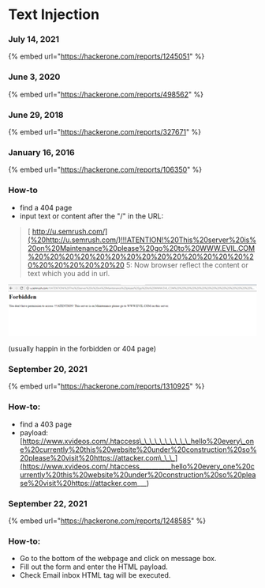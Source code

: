 # Text Injection



### July 14, 2021

{% embed url="https://hackerone.com/reports/1245051" %}

### June 3, 2020

{% embed url="https://hackerone.com/reports/498562" %}

### June 29, 2018

{% embed url="https://hackerone.com/reports/327671" %}

### January 16, 2016

{% embed url="https://hackerone.com/reports/106350" %}



### How-to

* find a 404 page
* input text or content after the "/" in the URL: 

> [ http://u.semrush.com/](%20http://u.semrush.com/)!!!ATENTION!%20This%20server%20is%20on%20Maintenance%20please%20go%20to%20WWW.EVIL.COM%20%20%20%20%20%20%20%20%20%20%20%20%20%20%20%20%20%20%20%20%20 5: Now browser reflect the content or text which you add in url.

![](../../.gitbook/assets/image%20%2815%29.png)

\(usually happin in the forbidden or 404 page\)





### September 20, 2021

{% embed url="https://hackerone.com/reports/1310925" %}

### How-to:

* find a 403 page
* payload: [https://www.xvideos.com/.htaccess\_\_\_\_\_\_\_\_\_\_hello%20every\_one%20currently%20this%20website%20under%20construction%20so%20please%20visit%20https://attacker.com\_\_\_](https://www.xvideos.com/.htaccess__________hello%20every_one%20currently%20this%20website%20under%20construction%20so%20please%20visit%20https://attacker.com___)



### September 22, 2021

{% embed url="https://hackerone.com/reports/1248585" %}

### How-to:

* Go to the bottom of the webpage and click on message box.
* Fill out the form and enter the HTML payload.
* Check Email inbox HTML tag will be executed.



